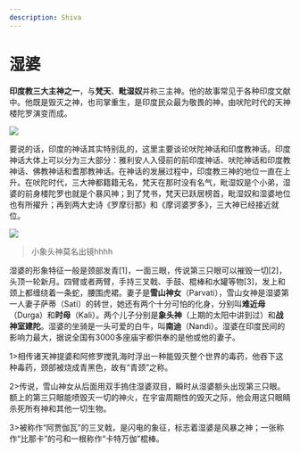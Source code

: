 ```yaml
---
description: Shiva
---
```


# 湿婆

**印度教三大主神之一**，与**梵天**、**毗湿奴**并称三主神。他的故事常见于各种印度文献中。他既是毁灭之神，也司掌重生，是印度民众最为敬畏的神，由吠陀时代的天神楼陀罗演变而成。

![](https://pic4.zhimg.com/80/v2-5b2407d97622d48f76c93bb5b565b5c7_720w.jpg)

要说的话，印度的神话其实特别乱的，这里主要谈论吠陀神话和印度教神话。印度神话大体上可以分为三大部分：雅利安人入侵前的前印度神话、吠陀神话和印度教神话、佛教神话和耆那教神话。在神话的发展过程中，印度教三神的地位一直在上升。在吠陀时代，三大神都籍籍无名，梵天在那时没有名气，毗湿奴是个小弟，湿婆的前身楼陀罗也就是个暴风神；到了梵书，梵天已跃居榜首，毗湿奴和湿婆地位也有所擢升；再到两大史诗《罗摩衍那》和《摩诃婆罗多》，三大神已经接近就位。

![](https://pic2.zhimg.com/80/v2-9551a165f5d26e6cb3a09c1735311dd5_720w.jpg)

> 小象头神莫名出镜hhhh

湿婆的形象特征一般是颈部发青\[1\]，一面三眼，传说第三只眼可以摧毁一切\[2\]，头顶一轮新月。四臂或者两臂，手持三叉戟、手鼓、棍棒和水罐等物\[3\]，发上和颈上都缠绕着一条蛇，腰围虎裙。妻子是**雪山神女**（Parvati），雪山女神是湿婆第一人妻子萨蒂（Sati）的转世，她还有两个十分可怕的化身，分别叫**难近母**（Durga）和**时母**（Kali）。两个儿子分别是**象头神**（上期的太阳中讲到过）和**战神室建陀**。湿婆的坐骑是一头可爱的白牛，叫**南迪**（Nandi）。湿婆在印度民间的影响力最大，据说全国有3000多座庙宇都供奉的是他或他的妻子。

1&gt;相传诸天神提婆和阿修罗搅乳海时浮出一种能毁灭整个世界的毒药，他吞下这种毒药，颈部被烧成青黑色，故有“青颈”之称。

2&gt;传说，雪山神女从后面用双手摀住湿婆双目，瞬时从湿婆额头出现第三只眼。额上的第三只眼能喷毁灭一切的神火，在宇宙周期性的毁灭之际，他会用这只眼睛杀死所有神和其他一切生物。

3&gt;被称作“阿贾伽瓦”的三叉戟，是闪电的象征，标志着湿婆是风暴之神；一张称作“比那卡”的弓和一根称作“卡特万伽”棍棒。

